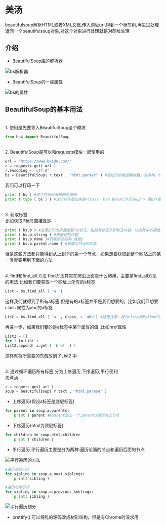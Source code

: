 # 美汤
beautifulsoup解析HTML或者XML文档,传入网址url,得到一个标签树,再进过处理返回一个beautifulsoup对象,对这个对象进行处理就是对网址处理

## 介绍
* BeautifulSoup库的解析器

![bs解析器](https://github.com/jiangyuwei666/Notes/blob/master/pictrue/bs%E8%A7%A3%E6%9E%90%E5%99%A8.png)

* BeautifulSoup的一些属性

![bs的属性](https://github.com/jiangyuwei666/Notes/blob/master/pictrue/Beautiful%20Soup%E7%9A%84%E5%B1%9E%E6%80%A7.png)

## BeautifulSoup的基本用法

</br>1. 使用是先要导入BeautifulSoup这个模块 
```python
from bs4 import BeautifulSoup
```
</br>2. BeautifulSoup是可以和requests模块一起使用的
```python
url = "https://www.baidu.com/"
r = requests.get( url )
r.encoding = 'utf-8'
bs = BeautifulSoup( r.text , "html.parser" ) #后边的参数是解析器，有多种，html.parser是python自带的
```
我们可以打印一下
```python
print ( bs ) #这个打印出来是网页源码
print ( type ( bs ) ) #这个打印是出来是<class 'bs4.BeautifulSoup'> 是bs4里定义的类 
```
</br>3. 获取标签
</br>比如获取P标签直接就是
```python
print ( bs.p ) #这里打印出来就是整个p标签，包括其标签头和标签内容，以及其中的属性
print ( bs.p.string ) #获取标签内容
print ( bs.p.name )#获取标签名称 就是p
print ( bs.p.parent.name ) #获取父节点的名称
```
但是这些方法都只能得到从上到下的第一个节点，如果想要获取到整个网站上的某一类就要用到下面的方法

</br>4. find和find_all 方法
find方法其实在爬虫上面没什么卵用，主要是find_all方法的用法
比如我们要获取一个网址上所有的a标签
```python
List = bs.find_all ( 'a' ) 
```
这样我们就得到了所有a标签
但是有的a标签并不是我们想要的，比如我们只想要class 属性为abc的a标签
```python
List = bs.find_all ( 'a' , class_ = 'abc') #这里注意，因为class是Python的关键字，所以为了避免电脑瓜皮，要加个_
```
再进一步，如果我们要的是a标签中某个属性的值 ,比如href属性
```python
List2 = []
for i in List :
List2.append( i.get ( 'href' ) ) 
```
这样就将所需要的东西放到了List2 中

</br>3. 通过循环遍历所有标签:分为上序遍历,下序遍历,平行便利
</br>先煮汤
```python
r = requets.get( url )
soup = beautifulsoup( r.text , "html.parese" )
```
* 上序遍历(假设a标签是底层标签)
```python
for parent in soup.a.parents:
    print ( parent )#parent是上一个,parents是所有父节点
```
* 下序遍历(html为顶层标签)
```python
for children in soup.html.children
    print ( children )
```
* 平行遍历
平行遍历主要是分为两种:遍历前面的节点和遍历后面的节点

![平行遍历的方法](https://github.com/jiangyuwei666/Notes/blob/master/pictrue/%E5%B9%B3%E8%A1%8C%E9%81%8D%E5%8E%86.png)

```python
#遍历后续节点
for sibling in soup.a.next_siblings:
    print( sibling ) 
```
```python
#遍历后序节点
for sibling in soup.a.previous_sublings:
    print( sibling )
```

![平行遍历划分](https://github.com/jiangyuwei666/Notes/blob/master/pictrue/bs%E5%B9%B3%E8%A1%8C%E9%81%8D%E5%8E%86%E6%A0%87%E7%AD%BE.png)

* prettify()
可以将乱的源码改成树形结构，但是有Chrome时没求用